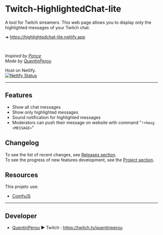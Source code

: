 # Twitch-HighlightedChat-lite  
<!-- <h1 align='center'>Twitch-HighlightedChat-lite  </h1> -->
<!-- <p align="center">
  <a href="https://app.netlify.com/sites/highlightedchat-lite/deploys"><img src="https://api.netlify.com/api/v1/badges/f6529eb4-9a06-45b5-a860-8c6c962c71fb/deploy-status" alt="netlify badge"/></a>
</p> -->

<!-- This is the **lite** version of the project.   -->

A tool for Twitch streamers. This web page allows you to display only the highlighted messages of your Twitch chat.

<!-- ➜ https://highlightedchat-lite.quentinperou.fr   -->
➜ https://highlightedchat-lite.netlify.app  

<br>

_Inspired by [Ponce](https://twitch.tv/ponce)_  
_Made by [QuentinPerou](https://twitch.tv/quentinperou)_ 

Host on Netlify.  
[![Netlify Status](https://api.netlify.com/api/v1/badges/f6529eb4-9a06-45b5-a860-8c6c962c71fb/deploy-status)](https://app.netlify.com/sites/highlightedchat-lite/deploys)

***

## Features
- Show all chat messages
- Show only highlighted messages
- Sound notification for highlighted messages
- Moderators can push their message on website with command "`!+hmsg <MESSAGE>`"

## Changelog
To see the list of recent changes, see [Releases section](https://github.com/quentinperou/Twitch-HighlightedChat-lite/releases).  
To see the progress of new features development, see the [Project section](https://github.com/quentinperou/Twitch-HighlightedChat-lite/projects/1).

## Resources
This projetc use:  
- [ComfyJS](https://github.com/instafluff/ComfyJS)
<!-- - [color.js](https://github.com/luukdv/color.js/) -->
<!-- - [TinyColor](https://github.com/bgrins/TinyColor) -->


***
## Developer
- [QuentinPerou](https://github.com/quentinperou) ► Twitch : https://twitch.tv/quentinperou



<!--  lite-v2.1  -->
